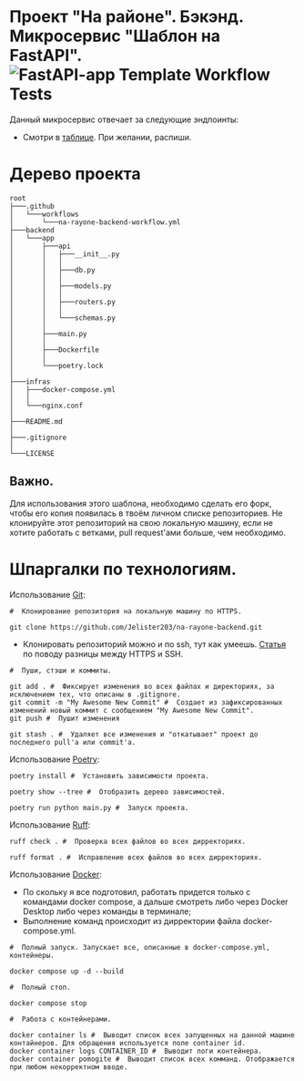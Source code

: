 # Проект "На районе". Бэкэнд. Микросервис "Шаблон на FastAPI".![FastAPI-app Template Workflow Tests](https://github.com/Jelister203/na-rayone-backend/actions/workflows/na-rayone-backend-workflow.yml/badge.svg)

Данный микросервис отвечает за следующие эндпоинты:
- Смотри в [таблице](https://miro.com/app/board/uXjVN0ClXug=/). При желании, распиши.
# Дерево проекта
```
root
├───.github
│   └───workflows
│       └───na-rayone-backend-workflow.yml 
├───backend
│   └───app
│       ├───api
│       │   ├───__init__.py
│       │   │
│       │   ├───db.py
│       │   │
│       │   ├───models.py
│       │   │
│       │   ├───routers.py
│       │   │
│       │   └───schemas.py
│       │
│       ├───main.py
│       │
│       ├───Dockerfile
│       │
│       └───poetry.lock
│
├───infras
│   ├───docker-compose.yml
│   │
│   └───nginx.conf
│
├───README.md
│
├───.gitignore
│
└───LICENSE
```
## Важно.
Для использования этого шаблона, необходимо сделать его форк, чтобы его копия появилась в твоём личном списке репозиториев. Не клонируйте этот репозиторий на свою локальную машину, если не хотите работать с ветками, pull request'ами больше, чем необходимо.

# Шпаргалки по технологиям.

Использование [Git](https://git-scm.com/book/ru/v2):
```
#  Клонирование репозитория на локальную машину по HTTPS.

git clone https://github.com/Jelister203/na-rayone-backend.git
```

- Клонировать репозиторий можно и по ssh, тут как умеешь. [Статья](https://stackoverflow.com/questions/11041729/git-clone-with-https-or-ssh-remote) по поводу разницы между HTTPS и SSH.

```
#  Пуши, стэши и коммиты.

git add . #  Фиксирует изменения во всех файлах и директориях, за исключением тех, что описаны в .gitignore.
git commit -m "My Awesome New Commit" #  Создает из зафиксированных изменений новый коммит с сообщением "My Awesome New Commit".
git push #  Пушит изменения 

git stash . #  Удаляет все изменения и "откатывает" проект до последнего pull'а или commit'а.
```

Использование [Poetry](https://habr.com/ru/articles/593529/):
```
poetry install #  Установить зависимости проекта.

poetry show --tree #  Отобразить дерево зависимостей.

poetry run python main.py #  Запуск проекта.
```

Использование [Ruff](https://pypi.org/project/ruff/):
```
ruff check . #  Проверка всех файлов во всех дирректориях.

ruff format . #  Исправление всех файлов во всех дирректориях.
```

Использование [Docker](https://habr.com/ru/articles/310460/):
- По скольку я все подготовил, работать придется только с командами docker compose, а дальше смотреть либо через Docker Desktop либо через команды в терминале;
- Выполнение команд происходит из дирректории файла docker-compose.yml.
```
#  Полный запуск. Запускает все, описанные в docker-compose.yml, контейнеры.

docker compose up -d --build

#  Полный стоп.

docker compose stop

#  Работа с контейнерами.

docker container ls #  Выводит список всех запущенных на данной машине контайнеров. Для обращения используется поле container id.
docker container logs CONTAINER_ID #  Выводит логи контейнера.
docker container pomogite #  Выводит список всех комманд. Отображается при любом некорректном вводе.
```
